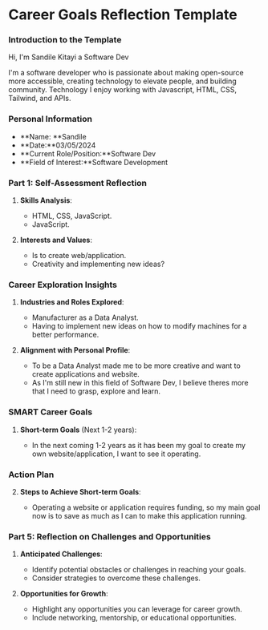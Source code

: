 
# Career Goals Reflection Template

### Introduction to the Template

Hi, I'm Sandile Kitayi a Software Dev

I'm a software developer who is passionate about making open-source more accessible, creating technology to elevate people, and building community. Technology I enjoy working with Javascript, HTML, CSS, Tailwind, and APIs.

### Personal Information

- **Name: **Sandile
- **Date:**03/05/2024
- **Current Role/Position:**Software Dev
- **Field of Interest:**Software Development 

### Part 1: Self-Assessment Reflection

1. **Skills Analysis**:
    
    - HTML, CSS, JavaScript.
    - JavaScript.
2. **Interests and Values**:
    
    - Is to create web/application.
    - Creativity and implementing new ideas?

### Career Exploration Insights

1. **Industries and Roles Explored**:
    
    - Manufacturer as a Data Analyst.
    - Having to implement new ideas on how to modify machines for a better performance.
2. **Alignment with Personal Profile**:
    
    - To be a Data Analyst made me to be more creative and want to create applications and website.
    - As I'm still new in this field of Software Dev, I believe theres more that I need to grasp, explore and learn.

### SMART Career Goals

1. **Short-term Goals** (Next 1-2 years):
    
    - In the next coming 1-2 years as it has been my goal to create my own website/application, I want to see it operating.

### Action Plan

2. **Steps to Achieve Short-term Goals**:
    
    - Operating a website or application requires funding, so my main goal now is to save as much as I can to make this application 
      running.
### Part 5: Reflection on Challenges and Opportunities

1. **Anticipated Challenges**:
    
    - Identify potential obstacles or challenges in reaching your goals.
    - Consider strategies to overcome these challenges.
2. **Opportunities for Growth**:
    
    - Highlight any opportunities you can leverage for career growth.
    - Include networking, mentorship, or educational opportunities.

